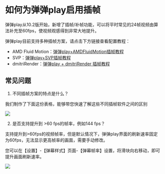 # 如何为弹弹play启用插帧

弹弹play从10.2版开始，新增了插帧/补帧功能，可以将平时常见的24帧视频由算法补充至60fps，使视频观感得到非常大地提升。

弹弹play目前支持多种插帧方案，请点击下方链接查看配置教程：

- AMD Fluid Motion：[弹弹play+AMDFluidMotion插帧教程](弹弹play+AMDFluidMotion插帧教程.html)
- SVP：[弹弹play+SVP插帧教程](弹弹play+SVP插帧教程.html)
- dmitriRender：[弹弹play + dmitriRender 插帧教程](弹弹play+dmitriRender插帧教程.html)

## 常见问题

1. 不同插帧方案的特点是什么？

我们制作了下面这份表格，能够带您快速了解这些不同插帧软件之间的区别

![](https://txc.gtimg.com/data/104929/2019/1220/270e8a57c64730a3f3c42393fa913146.png)

2. 是否支持提升到 >60 fps的帧率，例如144 fps？

支持提升到>60fps的视频帧率，但是默认情况下，弹弹play界面的刷新速率固定为60fps，无法显示更高帧率的画面，需要手动修改。

您可以在【设置】-【弹幕样式】页面-【弹幕帧率】设置，将滑块向右移动，即可提升画面刷新速率。

![](https://txc.gtimg.com/data/104929/2019/1218/e711b0e3ba85cb30af8b41ea29c72810.png)
